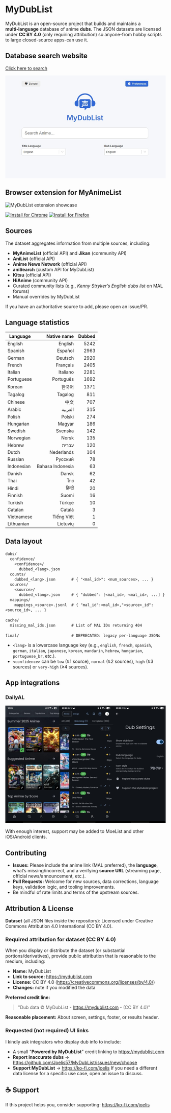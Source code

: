 # MyDubList

MyDubList is an open-source project that builds and maintains a **multi‑language** database of anime **dubs**.
The JSON datasets are licensed under **CC BY 4.0** (only requiring attribution) so anyone-from hobby scripts to large closed-source apps-can use it.


## Database search website

[Click here to search](https://mydublist.com)

![MyDubList Search](https://raw.githubusercontent.com/Joelis57/MyDubList/main/images/mydublist.com.jpg)

## Browser extension for MyAnimeList

![MyDubList extension showcase](https://raw.githubusercontent.com/Joelis57/MyDubList/main/images/extension-showcase.gif)

[![Install for Chrome](https://img.shields.io/badge/Install-Chrome%20Web%20Store-4285F4?logo=google-chrome&logoColor=white)](https://chrome.google.com/webstore/detail/mydublist/hdpppphfhlhmehghmndopednfpbimkco)
[![Install for Firefox](https://img.shields.io/badge/Install-Firefox%20Add--ons-FF7139?logo=firefox-browser&logoColor=white)](https://addons.mozilla.org/en-US/firefox/addon/mydublist)

## Sources

The dataset aggregates information from multiple sources, including:

- **MyAnimeList** (official API) and **Jikan** (community API)
- **AniList** (official API)
- **Anime News Network** (official API)
- **aniSearch** (custom API for MyDubList)
- **Kitsu** (official API)
- **HiAnime** (community API)
- Curated community lists (e.g., *Kenny Stryker’s English dubs list* on MAL forums)
- Manual overrides by MyDubList

If you have an authoritative source to add, please open an issue/PR.

## Language statistics

<!-- LANG-STATS:START -->
| Language | Native name | Dubbed |
|---|---:|---:|
| English | English | 5242 |
| Spanish | Español | 2963 |
| German | Deutsch | 2920 |
| French | Français | 2405 |
| Italian | Italiano | 2281 |
| Portuguese | Português | 1692 |
| Korean | 한국어 | 1371 |
| Tagalog | Tagalog | 811 |
| Chinese | 中文 | 707 |
| Arabic | العربية | 315 |
| Polish | Polski | 274 |
| Hungarian | Magyar | 186 |
| Swedish | Svenska | 142 |
| Norwegian | Norsk | 135 |
| Hebrew | עברית | 120 |
| Dutch | Nederlands | 104 |
| Russian | Русский | 78 |
| Indonesian | Bahasa Indonesia | 63 |
| Danish | Dansk | 62 |
| Thai | ไทย | 42 |
| Hindi | हिन्दी | 20 |
| Finnish | Suomi | 16 |
| Turkish | Türkçe | 10 |
| Catalan | Català | 3 |
| Vietnamese | Tiếng Việt | 1 |
| Lithuanian | Lietuvių | 0 |
<!-- LANG-STATS:END -->

## Data layout

```
dubs/
  confidence/
    <confidence>/
      dubbed_<lang>.json
  counts/
    dubbed_<lang>.json       # { "<mal_id>": <num_sources>, ... }
  sources/
    <source>/
      dubbed_<lang>.json     # { "dubbed": [<mal_id>, <mal_id>, ...] }
  mappings/
    mappings_<source>.jsonl  # { "mal_id":<mal_id>,"<source>_id":<source_id>, ... }

cache/
  missing_mal_ids.json       # List of MAL IDs returning 404

final/                       # DEPRECATED: legacy per‑language JSONs
```

- `<lang>` is a lowercase language key (e.g., `english`, `french`, `spanish`, `german`, `italian`, `japanese`, `korean`, `mandarin`, `hebrew`, `hungarian`, `portuguese_br`, etc.).
- `<confidence>` can be `low` (≥1 source), `normal` (≥2 sources), `high` (≥3 sources) or `very-high` (≥4 sources).

## App integrations

### DailyAL
![DailyAL integration](https://raw.githubusercontent.com/Joelis57/MyDubList/main/images/DailyAL.jpg)

With enough interest, support may be added to MoeList and other iOS/Android clients.

## Contributing

- **Issues:** Please include the anime link (MAL preferred), the **language**, what’s missing/incorrect, and a verifying **source URL** (streaming page, official news/announcement, etc.).
- **Pull Requests:** Welcome for new sources, data corrections, language keys, validation logic, and tooling improvements.
- Be mindful of rate limits and terms of the upstream sources.

## Attribution & License

**Dataset** (all JSON files inside the repository): Licensed under Creative Commons Attribution 4.0 International (CC BY 4.0).  

### Required attribution for dataset (CC BY 4.0)

When you display or distribute the dataset (or substantial portions/derivatives), provide public attribution that is reasonable to the medium, including:
- **Name:** MyDubList
- **Link to source:** https://mydublist.com
- **License:** CC BY 4.0 (https://creativecommons.org/licenses/by/4.0/)
- **Changes:** note if you modified the data

**Preferred credit line:**
> "Dub data © MyDubList - https://mydublist.com - (CC BY 4.0)"

**Reasonable placement:** About screen, settings, footer, or results header.

### Requested (not required) UI links

I kindly ask integrators who display dub info to include:
- A small "**Powered by MyDubList**" credit linking to https://mydublist.com  
- **Report inaccurate dubs** → https://github.com/Joelis57/MyDubList/issues/new/choose  
- **Support MyDubList** → https://ko-fi.com/joelis
If you need a different data license for a specific use case, open an issue to discuss.

## ☕ Support

If this project helps you, consider supporting: https://ko-fi.com/joelis
